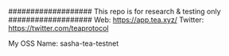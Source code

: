 ################### This repo is for research & testing only ###################
Web: https://app.tea.xyz/
Twitter: https://twitter.com/teaprotocol

My OSS Name: sasha-tea-testnet
